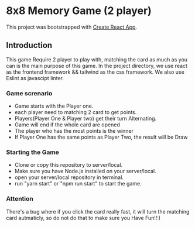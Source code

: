 # 8x8 Memory Game (2 player)

This project was bootstrapped with [Create React App](https://github.com/facebook/create-react-app).


## Introduction

This game Require 2 player to play with, matching the card as much as you can is the main purpose of this game. 
In the project directory, we use react as the frontend framework && tailwind as the css framework. We also use Eslint as javascipt linter.


### Game screnario
- Game starts with the Player one.
- each player need to matching 2 card to get points.
- Players(Player One & Player two) get their turn Alternating.
- Game will end if the whole card are opened
- The player who has the most points is the winner
- If Player One has the same points as Player Two, the result will be Draw


### Starting the Game
- Clone or copy this repository to server/local.
- Make sure you have Node.js installed on your server/local.
- open your server/local repository in terminal.
- run "yarn start" or "npm run start" to start the game.

### Attention
There's a bug where if you click the card really fast, it will turn the matching card autmaticly, so do not do that to make sure you Have Fun!!:)
 
